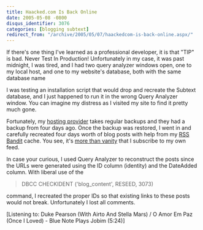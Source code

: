 ```yaml
---
title: Haacked.com Is Back Online
date: 2005-05-08 -0800
disqus_identifier: 3076
categories: [blogging subtext]
redirect_from: "/archive/2005/05/07/haackedcom-is-back-online.aspx/"
---
```


If there's one thing I've learned as a professional developer, it is
that "TIP" is bad. Never Test In Production! Unfortunately in my case,
it was past midnight, I was tired, and I had two query analyzer windows
open, one to my local host, and one to my website's database, both with
the same database name

I was testing an installation script that would drop and recreate the
Subtext database, and I just happened to run it in the wrong Query
Analyzer window. You can imagine my distress as I visited my site to
find it pretty much gone.

Fortunately, my [hosting provider](http://webhost4life.com/) takes
regular backups and they had a backup from four days ago. Once the
backup was restored, I went in and carefully recreated four days worth
of blog posts with help from my [RSS Bandit](http://www.rssbandit.org/)
cache. You see, it's [more than
vanity](https://haacked.com/archive/2004/10/08/1322.aspx) that I
subscribe to my own feed.

In case your curious, I used Query Analyzer to reconstruct the posts
since the URLs were generated using the ID column (identity) and the
DateAdded column. With liberal use of the

> DBCC CHECKIDENT ('blog\_content', RESEED, 3073)

command, I recreated the proper IDs so that existing links to these
posts would not break. Unfortunately I lost all comments.

[Listening to: Duke Pearson (With Airto And Stella Mars) / O Amor Em Paz
(Once I Loved) - Blue Note Plays Jobim (5:24)]

